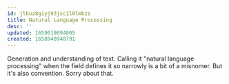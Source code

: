 ```yaml
---
id: jlbuz8giyj93jsc1l0lmbzs
title: Natural Language Processing
desc: ''
updated: 1659019094005
created: 1658948948791
---
```

Generation and understanding of text. Calling it "natural language processing" when the field defines it so narrowly is a bit of a misnomer. But it's also convention. Sorry about that.
